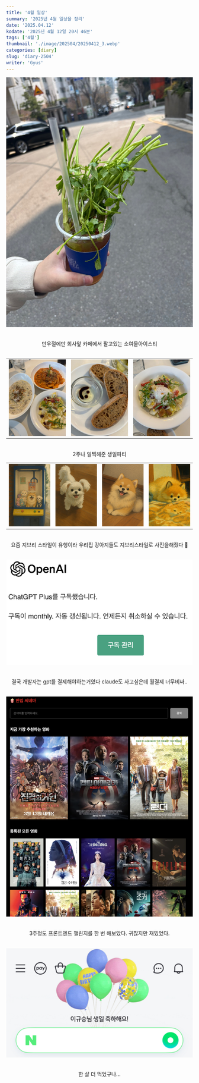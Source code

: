 ```yaml
---
title: '4월 일상'
summary: '2025년 4월 일상을 정리'
date: '2025.04.12'
kodate: '2025년 4월 12일 20시 46분'
tags: ['4월']
thumbnail: './image/202504/20250412_3.webp'
categories: [diary]
slug: 'diary-2504'
writer: 'Gyus'
---
```


![소여물아이스티](./image/202504/20250401_1.webp)

<br>

<div style='text-align:center'>
  만우절에만 회사앞 카페에서 팔고있는 소여물아이스티
</div>

<br>

<table>
  <tr>
    <td><img src="./image/202504/20250406_1.webp" alt="이미지1"/></td>
    <td><img src="./image/202504/20250406_2.webp" alt="이미지2"/></td>
    <td><img src="./image/202504/20250406_3.webp" alt="이미지3"/></td>
  </tr>
</table>

<br>

<div style='text-align:center'>
  2주나 일찍해준 생일파티
</div>

<table>
  <tr>
    <td><img src="./image/202504/20250412_1.webp" alt="이미지1"/></td>
    <td><img src="./image/202504/20250412_2.webp" alt="이미지2"/></td>
    <td><img src="./image/202504/20250412_3.webp" alt="이미지3"/></td>
    <td><img src="./image/202504/20250412_4.webp" alt="이미지3"/></td>
  </tr>
</table>

<br>
<div style='text-align:center'>
  요즘 지브리 스타일이 유행이라 우리집 강아지들도 지브리스타일로 사진을해줬다 🐶
</div>

<br>

![gpt](./image/202504/20250413_5.webp)

<br>

<div style='text-align:center'>
  결국 개발자는 gpt를 결제해야하는거였다
  claude도 사고싶은데 월결제 너무비싸..
</div>

<br>

![challenge](./image/202504/20250417_1.webp)

<br>
<div style='text-align:center'>
  3주정도 프론트엔드 챌린지를 한 번 해보았다. 귀찮지만 재밌었다.
</div>

<br>

![birthday](./image/202504/20250421_1.webp)

<br>

<div style='text-align:center'>
  한 살 더 먹었구나... 
</div>
